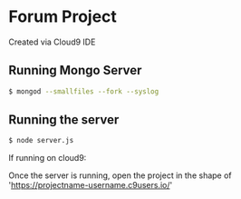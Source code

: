 # Forum Project

Created via Cloud9 IDE

## Running Mongo Server
```bash
$ mongod --smallfiles --fork --syslog
```
## Running the server

```bash
$ node server.js
```

If running on cloud9:

Once the server is running, open the project in the shape of 'https://projectname-username.c9users.io/'